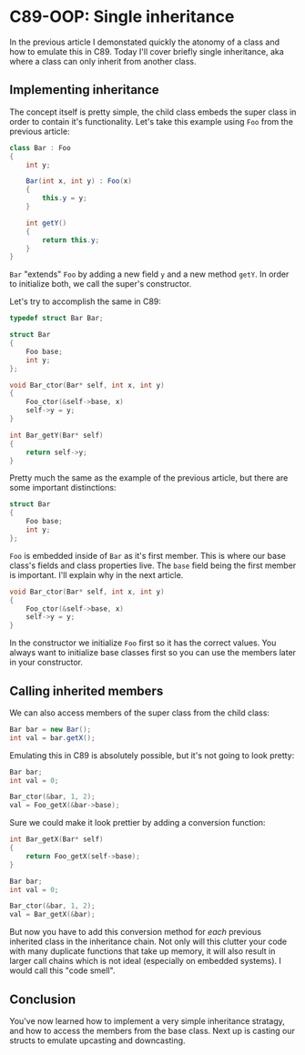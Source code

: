# C89-OOP: Single inheritance

In the previous article I demonstated quickly the atonomy of a class and how to
emulate this in C89. Today I'll cover briefly single inheritance, aka where a
class can only inherit from another class.

## Implementing inheritance

The concept itself is pretty simple, the child class embeds the super class in
order to contain it's functionality. Let's take this example using `Foo` from
the previous article:

```csharp
class Bar : Foo
{
    int y;

    Bar(int x, int y) : Foo(x)
    {
        this.y = y;
    }

    int getY()
    {
        return this.y;
    }
}
```

`Bar` "extends" `Foo` by adding a new field `y` and a new method `getY`. In
order to initialize both, we call the super's constructor.

Let's try to accomplish the same in C89:

```c
typedef struct Bar Bar;

struct Bar
{
    Foo base;
    int y;
};

void Bar_ctor(Bar* self, int x, int y)
{
    Foo_ctor(&self->base, x)
    self->y = y;
}

int Bar_getY(Bar* self)
{
    return self->y;
}
```

Pretty much the same as the example of the previous article, but there are some
important distinctions:

```c
struct Bar
{
    Foo base;
    int y;
};
```

`Foo` is embedded inside of `Bar` as it's first member. This is where our base
class's fields and class properties live. The `base` field being the first
member is important. I'll explain why in the next article.

```c
void Bar_ctor(Bar* self, int x, int y)
{
    Foo_ctor(&self->base, x)
    self->y = y;
}
```

In the constructor we initialize `Foo` first so it has the correct values. You
always want to initialize base classes first so you can use the members later
in your constructor.

## Calling inherited members

We can also access members of the super class from the child class:

```csharp
Bar bar = new Bar();
int val = bar.getX();
```

Emulating this in C89 is absolutely possible, but it's not going to look
pretty:

```c
Bar bar;
int val = 0;

Bar_ctor(&bar, 1, 2);
val = Foo_getX(&bar->base);
```

Sure we could make it look prettier by adding a conversion function:

```c
int Bar_getX(Bar* self)
{
    return Foo_getX(self->base);
}
```

```c
Bar bar;
int val = 0;

Bar_ctor(&bar, 1, 2);
val = Bar_getX(&bar);
```

But now you have to add this conversion method for _each_ previous inherited
class in the inheritance chain. Not only will this clutter your code with many
duplicate functions that take up memory, it will also result in larger call
chains which is not ideal (especially on embedded systems). I would call this
"code smell".

## Conclusion

You've now learned how to implement a very simple inheritance stratagy, and how
to access the members from the base class. Next up is casting our structs to
emulate upcasting and downcasting.
